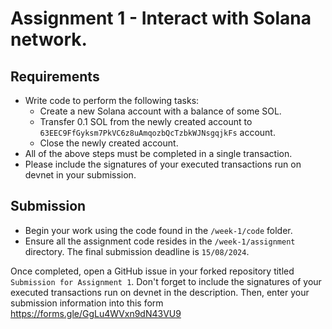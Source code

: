 # Assignment 1 - Interact with Solana network.

## Requirements
- Write code to perform the following tasks:
    - Create a new Solana account with a balance of some SOL.
    - Transfer 0.1 SOL from the newly created account to `63EEC9FfGyksm7PkVC6z8uAmqozbQcTzbkWJNsgqjkFs` account.
    - Close the newly created account.
- All of the above steps must be completed in a single transaction.
- Please include the signatures of your executed transactions run on devnet in your submission.

## Submission
- Begin your work using the code found in the `/week-1/code` folder.
- Ensure all the assignment code resides in the `/week-1/assignment` directory. The final submission deadline is `15/08/2024`.

Once completed, open a GitHub issue in your forked repository titled `Submission for Assignment 1`. Don't forget to include the signatures of your executed transactions run on devnet in the description. Then, enter your submission information into this form https://forms.gle/GgLu4WVxn9dN43VU9